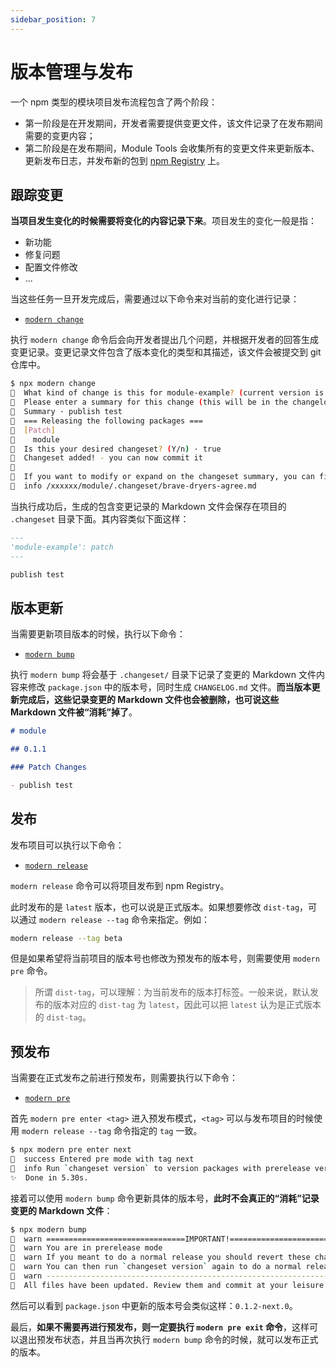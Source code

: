 ```yaml
---
sidebar_position: 7
---
```


# 版本管理与发布

一个 npm 类型的模块项目发布流程包含了两个阶段：

- 第一阶段是在开发期间，开发者需要提供变更文件，该文件记录了在发布期间需要的变更内容；
- 第二阶段是在发布期间，Module Tools 会收集所有的变更文件来更新版本、更新发布日志，并发布新的包到 [npm Registry](https://www.npmjs.com/) 上。

## 跟踪变更

**当项目发生变化的时候需要将变化的内容记录下来**。项目发生的变化一般是指：

- 新功能
- 修复问题
- 配置文件修改
- ...

当这些任务一旦开发完成后，需要通过以下命令来对当前的变化进行记录：

- [`modern change`](/guide/basic/command-preview#modern-change)

执行 `modern change` 命令后会向开发者提出几个问题，并根据开发者的回答生成变更记录。变更记录文件包含了版本变化的类型和其描述，该文件会被提交到 git 仓库中。

```bash
$ npx modern change
🦋  What kind of change is this for module-example? (current version is 0.1.0) · patch
🦋  Please enter a summary for this change (this will be in the changelogs). Submit empty line to open external editor
🦋  Summary · publish test
🦋  === Releasing the following packages ===
🦋  [Patch]
🦋    module
🦋  Is this your desired changeset? (Y/n) · true
🦋  Changeset added! - you can now commit it
🦋
🦋  If you want to modify or expand on the changeset summary, you can find it here
🦋  info /xxxxxx/module/.changeset/brave-dryers-agree.md
```

当执行成功后，生成的包含变更记录的 Markdown 文件会保存在项目的 `.changeset` 目录下面。其内容类似下面这样：

```markdown title=".changeset/brave-dryers-agree.md"
---
'module-example': patch
---

publish test
```

## 版本更新

当需要更新项目版本的时候，执行以下命令：

- [`modern bump`](/guide/basic/command-preview#modern-bump)

执行 `modern bump` 将会基于 `.changeset/` 目录下记录了变更的 Markdown 文件内容来修改 `package.json` 中的版本号，同时生成 `CHANGELOG.md` 文件。**而当版本更新完成后，这些记录变更的 Markdown 文件也会被删除，也可说这些 Markdown 文件被“消耗”掉了**。

```markdown title="CHANGELOG.md"
# module

## 0.1.1

### Patch Changes

- publish test
```

## 发布

发布项目可以执行以下命令：

- [`modern release`](/guide/basic/command-preview#modern-release)

`modern release` 命令可以将项目发布到 npm Registry。

此时发布的是 `latest` 版本，也可以说是正式版本。如果想要修改 `dist-tag`，可以通过 `modern release --tag` 命令来指定。例如：

```bash
modern release --tag beta
```

但是如果希望将当前项目的版本号也修改为预发布的版本号，则需要使用 `modern pre` 命令。

> 所谓 `dist-tag`，可以理解：为当前发布的版本打标签。一般来说，默认发布的版本对应的 `dist-tag` 为 `latest`，因此可以把 `latest` 认为是正式版本的 `dist-tag`。

## 预发布

当需要在正式发布之前进行预发布，则需要执行以下命令：

- [`modern pre`](/guide/basic/command-preview#modern-pre)

首先 `modern pre enter <tag>` 进入预发布模式，`<tag>` 可以与发布项目的时候使用 `modern release --tag` 命令指定的 `tag` 一致。

```bash
$ npx modern pre enter next
🦋  success Entered pre mode with tag next
🦋  info Run `changeset version` to version packages with prerelease versions
✨  Done in 5.30s.
```

接着可以使用 `modern bump` 命令更新具体的版本号，**此时不会真正的“消耗”记录变更的 Markdown 文件**：

```bash
$ npx modern bump
🦋  warn ===============================IMPORTANT!===============================
🦋  warn You are in prerelease mode
🦋  warn If you meant to do a normal release you should revert these changes and run `changeset pre exit`
🦋  warn You can then run `changeset version` again to do a normal release
🦋  warn ----------------------------------------------------------------------
🦋  All files have been updated. Review them and commit at your leisure
```

然后可以看到 `package.json` 中更新的版本号会类似这样：`0.1.2-next.0`。

最后，**如果不需要再进行预发布，则一定要执行 `modern pre exit` 命令**，这样可以退出预发布状态，并且当再次执行 `modern bump` 命令的时候，就可以发布正式的版本。
